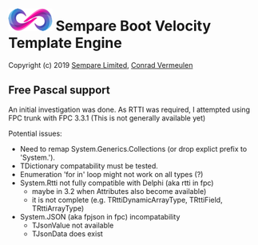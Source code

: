 # ![](../images/sempare-logo-45px.png) Sempare Boot Velocity Template Engine

Copyright (c) 2019 [Sempare Limited](http://www.sempare.ltd), [Conrad Vermeulen](mailto:conrad.vermeulen@gmail.com)

## Free Pascal support

An initial investigation was done. As RTTI was required, I attempted using FPC trunk with FPC 3.3.1 (This is not generally available yet)

Potential issues:

- Need to remap System.Generics.Collections (or drop explict prefix to 'System.').
- TDictionary compatability must be tested.
- Enumeration 'for in' loop might not work on all types (?)
- System.Rtti not fully compatible with Delphi (aka rtti in fpc)
  - maybe in 3.2 when Attributes also become available)
  - it is not complete (e.g. TRttiDynamicArrayType, TRttiField, TRttiArrayType)
- System.JSON (aka fpjson in fpc) incompatability
  - TJsonValue not available
  - TJsonData does exist
